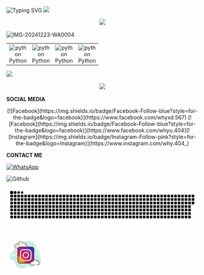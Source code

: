 <div align="center" style="display: inline-block;">
  <img src="https://readme-typing-svg.herokuapp.com?font=Pacifico&color=%ffffff&size=48&center=true&vCenter=true&width=1200&height=100&lines=Welcome+to+Github+WahyuXD!" alt="Typing SVG" style="display: inline-block;">
  <img src="https://media.giphy.com/media/hvRJCLFzcasrR4ia7z/giphy.gif" width="28" style="display: inline-block;">
</div>
<p align="center">
   <img src="https://komarev.com/ghpvc/?username=W4hyuXD&label=Profile+Views&style=flat-square&color=ff0000"/>
</p>
<!--
![Typing SVG](https://readme-typing-svg.herokuapp.com?lines=font=Koulen&size=25&color=light&center=true&width=600&vCenter=true&lines=Hello,+World!)
--->
  <p align="center">

![IMG-20241223-WA0004](https://github.com/user-attachments/assets/9b8b780d-0a69-441e-af81-7bf9632c46bb)

<table align="center">
<p align="center">
  <tr>
    <td align="center" width="30">
        <img src="https://techstack-generator.vercel.app/python-icon.svg" width="29" height="28" alt="python" /><br>Python
    </td>
    <td align="center" width="30">
        <img src="https://techstack-generator.vercel.app/python-icon.svg" width="29" height="28" alt="python" /><br>Python
    </td>
    <td align="center" width="30">
        <img src="https://techstack-generator.vercel.app/python-icon.svg" width="29" height="28" alt="python" /><br>Python
    </td>
    <td align="center" width="30">
        <img src="https://techstack-generator.vercel.app/python-icon.svg" width="29" height="28" alt="python" /><br>Python
    </td>
  </tr>
</p>
</table>

<!--![Proyek Baru 16 [67ED29D].png](https://github.com/W4hyuXD/W4hyuXD/assets/131398263/967d35b3-eb0f-490c-b1f8-9137ad3e2014)-->
<p align="center>
  <a href="https://github.com/W4hyuXD">
    <img src="https://github-stats-alpha.vercel.app/api?username=W4hyuXD&cc=22272e&tc=37BCF6&ic=fff&bc=0000">
</a>
  </p>
  <p align="center">
  <img src="https://github-readme-stats.vercel.app/api/top-langs/?username=W4hyuXD&layout=compact&theme=monokai&langs_count=12"/><br />
</p>
<p><b>SOCIAL MEDIA</b></p>
<p align="center">
[![Facebook](https://img.shields.io/badge/Facebook-Follow-blue?style=for-the-badge&logo=facebook)](https://www.facebook.com/whyxd.567)
[![Facebook](https://img.shields.io/badge/Facebook-Follow-blue?style=for-the-badge&logo=facebook)](https://www.facebook.com/whyu.404)[![Instagram](https://img.shields.io/badge/Instagram-Follow-pink?style=for-the-badge&logo=Instagram)](https://www.instagram.com/why.404_)
</p>

<p><b>CONTACT ME</b></p>

[![WhatsApp](https://img.shields.io/badge/WhatsApp-CHAT-green?style=for-the-badge&logo=WhatsApp)](https://wa.me/233506380966?text=Asalamualaikum+bang)
</details>


<img lebar="55%" align="kanan" alt="Github" src="https://raw.githubusercontent.com/onimur/.github/master/.resources/git-header.svg" /></p>


<p align="center">
 <img width="1000" src="assets/github-snake.svg" alt="snake"/>
</p>


<svg xmlns="http://www.w3.org/2000/svg" x="0px" y="0px" width="100" height="100" viewBox="0 0 100 100">
<path fill="#c7ede6" d="M87.215,56.71C88.35,54.555,89,52.105,89,49.5c0-6.621-4.159-12.257-10.001-14.478 C78.999,35.015,79,35.008,79,35c0-11.598-9.402-21-21-21c-9.784,0-17.981,6.701-20.313,15.757C36.211,29.272,34.638,29,33,29 c-7.692,0-14.023,5.793-14.89,13.252C12.906,43.353,9,47.969,9,53.5C9,59.851,14.149,65,20.5,65c0.177,0,0.352-0.012,0.526-0.022 C21.022,65.153,21,65.324,21,65.5C21,76.822,30.178,86,41.5,86c6.437,0,12.175-2.972,15.934-7.614C59.612,80.611,62.64,82,66,82 c4.65,0,8.674-2.65,10.666-6.518C77.718,75.817,78.837,76,80,76c6.075,0,11-4.925,11-11C91,61.689,89.53,58.727,87.215,56.71z"></path><path fill="#fff" d="M15.405,51H5.5C5.224,51,5,50.776,5,50.5S5.224,50,5.5,50h9.905c0.276,0,0.5,0.224,0.5,0.5 S15.682,51,15.405,51z"></path><path fill="#fff" d="M18.5,51h-1c-0.276,0-0.5-0.224-0.5-0.5s0.224-0.5,0.5-0.5h1c0.276,0,0.5,0.224,0.5,0.5 S18.777,51,18.5,51z"></path><path fill="#fff" d="M23.491,53H14.5c-0.276,0-0.5-0.224-0.5-0.5s0.224-0.5,0.5-0.5h8.991c0.276,0,0.5,0.224,0.5,0.5 S23.767,53,23.491,53z"></path><path fill="#fff" d="M12.5,53h-1c-0.276,0-0.5-0.224-0.5-0.5s0.224-0.5,0.5-0.5h1c0.276,0,0.5,0.224,0.5,0.5 S12.777,53,12.5,53z"></path><path fill="#fff" d="M9.5,53h-2C7.224,53,7,52.776,7,52.5S7.224,52,7.5,52h2c0.276,0,0.5,0.224,0.5,0.5S9.777,53,9.5,53 z"></path><path fill="#fff" d="M15.5,55h-2c-0.276,0-0.5-0.224-0.5-0.5s0.224-0.5,0.5-0.5h2c0.276,0,0.5,0.224,0.5,0.5 S15.776,55,15.5,55z"></path><path fill="#fff" d="M18.5,46c-0.177,0-0.823,0-1,0c-0.276,0-0.5,0.224-0.5,0.5c0,0.276,0.224,0.5,0.5,0.5 c0.177,0,0.823,0,1,0c0.276,0,0.5-0.224,0.5-0.5C19,46.224,18.776,46,18.5,46z"></path><path fill="#fff" d="M18.5,48c-0.177,0-4.823,0-5,0c-0.276,0-0.5,0.224-0.5,0.5c0,0.276,0.224,0.5,0.5,0.5 c0.177,0,4.823,0,5,0c0.276,0,0.5-0.224,0.5-0.5C19,48.224,18.776,48,18.5,48z"></path><path fill="#fff" d="M23.5,50c-0.177,0-2.823,0-3,0c-0.276,0-0.5,0.224-0.5,0.5c0,0.276,0.224,0.5,0.5,0.5 c0.177,0,2.823,0,3,0c0.276,0,0.5-0.224,0.5-0.5C24,50.224,23.776,50,23.5,50z"></path><path fill="#fff" d="M85.5,46h-10c-0.276,0-0.5-0.224-0.5-0.5s0.224-0.5,0.5-0.5h10c0.276,0,0.5,0.224,0.5,0.5 S85.776,46,85.5,46z"></path><path fill="#fff" d="M89.5,46h-2c-0.276,0-0.5-0.224-0.5-0.5s0.224-0.5,0.5-0.5h2c0.276,0,0.5,0.224,0.5,0.5 S89.776,46,89.5,46z"></path><path fill="#fff" d="M94.5,48h-10c-0.276,0-0.5-0.224-0.5-0.5s0.224-0.5,0.5-0.5h10c0.276,0,0.5,0.224,0.5,0.5 S94.777,48,94.5,48z"></path><path fill="#fff" d="M82.5,48h-1c-0.276,0-0.5-0.224-0.5-0.5s0.224-0.5,0.5-0.5h1c0.276,0,0.5,0.224,0.5,0.5 S82.776,48,82.5,48z"></path><path fill="#fff" d="M79.375,48H77.5c-0.276,0-0.5-0.224-0.5-0.5s0.224-0.5,0.5-0.5h1.875c0.276,0,0.5,0.224,0.5,0.5 S79.651,48,79.375,48z"></path><path fill="#fff" d="M88.5,44h-5c-0.276,0-0.5-0.224-0.5-0.5s0.224-0.5,0.5-0.5h5c0.276,0,0.5,0.224,0.5,0.5 S88.777,44,88.5,44z"></path><path fill="#fff" d="M85.5,50h-2c-0.276,0-0.5-0.224-0.5-0.5s0.224-0.5,0.5-0.5h2c0.276,0,0.5,0.224,0.5,0.5 S85.776,50,85.5,50z"></path><path fill="#fdfcef" d="M43.875,32.5c0,0,3.64,0,6.125,0s4.5-2.015,4.5-4.5c0-2.333-1.782-4.229-4.055-4.455 C50.467,23.364,50.5,23.187,50.5,23c0-2.485-2.015-4.5-4.5-4.5c-1.438,0-2.703,0.686-3.527,1.736 C42.333,17.6,40.171,15.5,37.5,15.5c-2.761,0-5,2.239-5,5c0,0.446,0.077,0.87,0.187,1.282C32.045,21.005,31.086,20.5,30,20.5 c-1.781,0-3.234,1.335-3.455,3.055C26.364,23.533,26.187,23.5,26,23.5c-2.485,0-4.5,2.015-4.5,4.5s2.015,4.5,4.5,4.5s9.5,0,9.5,0 h5.375V33h3V32.5z"></path><path fill="#472b29" d="M37.5,15c-3.033,0-5.5,2.467-5.5,5.5c0,0.016,0,0.031,0,0.047C31.398,20.192,30.71,20,30,20 c-1.831,0-3.411,1.261-3.858,3.005C26.095,23.002,26.048,23,26,23c-2.757,0-5,2.243-5,5s2.243,5,5,5h14.875 c0.276,0,0.5-0.224,0.5-0.5s-0.224-0.5-0.5-0.5H26c-2.206,0-4-1.794-4-4s1.794-4,4-4c0.117,0,0.23,0.017,0.343,0.032l0.141,0.019 c0.021,0.003,0.041,0.004,0.062,0.004c0.246,0,0.462-0.185,0.495-0.437C27.232,22.125,28.504,21,30,21 c0.885,0,1.723,0.401,2.301,1.1c0.098,0.118,0.241,0.182,0.386,0.182c0.078,0,0.156-0.018,0.228-0.056 c0.209-0.107,0.314-0.346,0.254-0.573C33.054,21.218,33,20.852,33,20.5c0-2.481,2.019-4.5,4.5-4.5 c2.381,0,4.347,1.872,4.474,4.263c0.011,0.208,0.15,0.387,0.349,0.45c0.05,0.016,0.101,0.024,0.152,0.024 c0.15,0,0.296-0.069,0.392-0.192C43.638,19.563,44.779,19,46,19c2.206,0,4,1.794,4,4c0,0.117-0.017,0.23-0.032,0.343l-0.019,0.141 c-0.016,0.134,0.022,0.268,0.106,0.373c0.084,0.105,0.207,0.172,0.34,0.185C52.451,24.247,54,25.949,54,28c0,2.206-1.794,4-4,4 h-6.125c-0.276,0-0.5,0.224-0.5,0.5s0.224,0.5,0.5,0.5H50c2.757,0,5-2.243,5-5c0-2.397-1.689-4.413-4.003-4.877 C50.999,23.082,51,23.041,51,23c0-2.757-2.243-5-5-5c-1.176,0-2.293,0.416-3.183,1.164C42.219,16.76,40.055,15,37.5,15L37.5,15z"></path><path fill="#472b29" d="M36,22c-1.403,0-2.609,0.999-2.913,2.341C32.72,24.119,32.301,24,31.875,24 c-1.202,0-2.198,0.897-2.353,2.068C29.319,26.022,29.126,26,28.937,26c-1.529,0-2.811,1.2-2.918,2.732 C26.01,28.87,26.114,28.99,26.251,29c0.006,0,0.012,0,0.018,0c0.13,0,0.24-0.101,0.249-0.232c0.089-1.271,1.151-2.268,2.419-2.268 c0.229,0,0.47,0.042,0.738,0.127c0.022,0.007,0.045,0.01,0.067,0.01c0.055,0,0.11-0.02,0.156-0.054 C29.962,26.537,30,26.455,30,26.375c0-1.034,0.841-1.875,1.875-1.875c0.447,0,0.885,0.168,1.231,0.473 c0.047,0.041,0.106,0.063,0.165,0.063c0.032,0,0.063-0.006,0.093-0.019c0.088-0.035,0.148-0.117,0.155-0.212 C33.623,23.512,34.712,22.5,36,22.5c0.208,0,0.425,0.034,0.682,0.107c0.023,0.007,0.047,0.01,0.07,0.01 c0.109,0,0.207-0.073,0.239-0.182c0.038-0.133-0.039-0.271-0.172-0.309C36.517,22.04,36.256,22,36,22L36,22z"></path><path fill="#472b29" d="M49.883,23.5c-1.326,0-2.508,0.897-2.874,2.182c-0.038,0.133,0.039,0.271,0.172,0.309 C47.205,25.997,47.228,26,47.25,26c0.109,0,0.209-0.072,0.24-0.182C47.795,24.748,48.779,24,49.883,24 c0.117,0,0.23,0.014,0.342,0.029c0.012,0.002,0.023,0.003,0.035,0.003c0.121,0,0.229-0.092,0.246-0.217 c0.019-0.137-0.077-0.263-0.214-0.281C50.158,23.516,50.022,23.5,49.883,23.5L49.883,23.5z"></path><path fill="#3231c7" d="M72.3,35.7v30.6c0,3.31-2.69,6-6,6H35.7c-3.31,0-6-2.69-6-6V35.7c0-3.31,2.69-6,6-6h30.6 C69.61,29.7,72.3,32.39,72.3,35.7z"></path><path fill="#7228ad" d="M72.3,47.25V66.3c0,3.31-2.69,6-6,6H35.7c-3.31,0-6-2.69-6-6V35.7c0-3.31,2.69-6,6-6h19.05 C61.99,33.95,68.05,40.01,72.3,47.25z"></path><path fill="#b11e93" d="M70.96,70.08c-1.1,1.35-2.78,2.22-4.66,2.22H35.7c-3.31,0-6-2.69-6-6V35.7 c0-1.88,0.87-3.56,2.22-4.66C53.03,32.02,69.98,48.97,70.96,70.08z"></path><path fill="#db1a58" d="M63,72v0.3H35.7c-3.31,0-6-2.69-6-6V39H30C48.23,39,63,53.77,63,72z"></path><path fill="#e4273e" d="M55,72c0,0.1,0,0.2-0.01,0.3H35.7c-3.31,0-6-2.69-6-6V47.01C29.8,47,29.9,47,30,47 C43.81,47,55,58.19,55,72z"></path><path fill="#f47c22" d="M48,72c0,0.1,0,0.2-0.01,0.3H35.7c-3.31,0-6-2.69-6-6V54.01C29.8,54,29.9,54,30,54 C39.94,54,48,62.06,48,72z"></path><path fill="#ef9922" d="M42,72c0,0.1,0,0.2-0.01,0.3H35.7c-3.31,0-6-2.69-6-6v-6.29C29.8,60,29.9,60,30,60 C36.63,60,42,65.37,42,72z"></path><path fill="#472b29" d="M66.3,73H35.7c-3.694,0-6.7-3.006-6.7-6.7V35.7c0-3.694,3.006-6.7,6.7-6.7h30.6 c3.694,0,6.7,3.006,6.7,6.7v30.6C73,69.994,69.994,73,66.3,73z M35.7,30.4c-2.923,0-5.3,2.377-5.3,5.3v30.6 c0,2.922,2.377,5.3,5.3,5.3h30.6c2.923,0,5.3-2.377,5.3-5.3V35.7c0-2.922-2.377-5.3-5.3-5.3H35.7z"></path><path fill="#fff" d="M50.99,66.5c-3.983,0-5.466-0.011-6.98-0.08c-1.393-0.062-2.479-0.272-3.52-0.68 c-1.014-0.391-1.806-0.906-2.57-1.67c-0.759-0.759-1.273-1.552-1.67-2.57c-0.396-1.013-0.606-2.098-0.68-3.52 c-0.069-1.527-0.08-3.008-0.08-6.98c0-3.965,0.011-5.443,0.08-6.97c0.062-1.393,0.271-2.479,0.68-3.52 c0.396-1.027,0.911-1.82,1.67-2.57c0.759-0.758,1.552-1.273,2.57-1.67c1.041-0.407,2.127-0.617,3.52-0.68 c1.566-0.071,3.067-0.09,6.98-0.09c3.915,0,5.413,0.019,6.97,0.09c1.393,0.063,2.479,0.272,3.521,0.68 c1.027,0.396,1.819,0.911,2.569,1.67c0.752,0.743,1.27,1.535,1.681,2.57c0.399,1.052,0.606,2.139,0.67,3.521 c0.07,1.581,0.09,3.08,0.09,6.97c0,3.898-0.02,5.398-0.09,6.98c-0.063,1.382-0.27,2.468-0.67,3.52 c-0.41,1.025-0.929,1.819-1.681,2.57c-0.748,0.757-1.537,1.272-2.56,1.67c-1.055,0.408-2.144,0.617-3.53,0.68 C56.445,66.489,54.965,66.5,50.99,66.5z M49.68,38.5c-2.751,0-4.262,0.021-5.573,0.079c-1.334,0.062-2.069,0.285-2.562,0.472 c-0.609,0.239-1.046,0.524-1.508,0.987c-0.461,0.46-0.746,0.895-0.982,1.499c-0.188,0.494-0.413,1.23-0.476,2.569 c-0.068,1.505-0.079,2.893-0.079,6.884c0,3.999,0.011,5.389,0.079,6.893c0.062,1.329,0.286,2.064,0.474,2.556 c0.239,0.621,0.514,1.043,0.979,1.508c0.468,0.459,0.906,0.743,1.514,0.982c0.476,0.186,1.195,0.408,2.56,0.472 c1.559,0.07,3.038,0.089,6.886,0.089c3.855,0,5.337-0.02,6.893-0.089c1.397-0.064,2.134-0.301,2.566-0.474 c0.599-0.231,1.033-0.512,1.497-0.967c0.46-0.469,0.746-0.908,0.989-1.516c0.185-0.483,0.402-1.208,0.466-2.559 c0.069-1.572,0.089-3.054,0.089-6.895c0-3.834-0.02-5.313-0.089-6.884c-0.063-1.349-0.281-2.074-0.464-2.555 c-0.236-0.612-0.52-1.049-0.979-1.508c-0.493-0.484-0.893-0.742-1.53-0.985c-0.461-0.184-1.17-0.404-2.544-0.469 c-1.534-0.07-3.017-0.089-6.895-0.089H49.68z"></path><path fill="#472b29" d="M50.99,35.8c3.909,0,5.405,0.019,6.956,0.09c1.359,0.061,2.415,0.265,3.428,0.66 c0.985,0.38,1.744,0.873,2.467,1.605c0.719,0.71,1.216,1.47,1.608,2.459c0.389,1.024,0.59,2.081,0.652,3.429 c0.07,1.576,0.089,3.072,0.089,6.957c0,3.893-0.019,5.39-0.089,6.966c-0.062,1.35-0.263,2.407-0.648,3.42 c-0.396,0.989-0.894,1.751-1.617,2.474c-0.716,0.725-1.473,1.219-2.453,1.6c-1.023,0.395-2.083,0.599-3.436,0.66 c-1.509,0.069-2.986,0.08-6.956,0.08c-3.978,0-5.458-0.011-6.967-0.08c-1.359-0.061-2.415-0.264-3.426-0.66 c-0.971-0.375-1.731-0.869-2.465-1.602c-0.728-0.729-1.222-1.489-1.603-2.468c-0.384-0.981-0.587-2.038-0.659-3.423 c-0.069-1.522-0.08-3.001-0.08-6.968c0-3.959,0.011-5.436,0.08-6.957c0.061-1.359,0.264-2.415,0.66-3.427 c0.38-0.985,0.873-1.745,1.603-2.465c0.727-0.727,1.488-1.221,2.467-1.602c1.009-0.394,2.065-0.598,3.424-0.66 C45.585,35.819,47.082,35.8,50.99,35.8 M50.99,63.79c3.861,0,5.345-0.019,6.907-0.089c1.443-0.067,2.211-0.314,2.658-0.493 c0.641-0.248,1.105-0.547,1.609-1.041c0.487-0.497,0.791-0.964,1.053-1.62c0.191-0.501,0.419-1.255,0.483-2.649 c0.07-1.576,0.089-3.061,0.089-6.908c0-3.839-0.019-5.322-0.089-6.898c-0.065-1.391-0.292-2.145-0.483-2.65 c-0.249-0.645-0.562-1.126-1.049-1.614c-0.518-0.509-0.96-0.794-1.625-1.048c-0.486-0.194-1.225-0.425-2.645-0.492 c-1.539-0.07-3.024-0.089-6.907-0.089H49.68c-2.756,0-4.27,0.021-5.588,0.079c-1.376,0.064-2.141,0.296-2.658,0.493 c-0.641,0.251-1.122,0.566-1.609,1.053c-0.487,0.486-0.801,0.965-1.051,1.605c-0.197,0.513-0.431,1.28-0.495,2.662 c-0.069,1.511-0.08,2.901-0.08,6.898c0,4.004,0.01,5.397,0.08,6.907c0.064,1.372,0.297,2.136,0.493,2.65 c0.252,0.654,0.556,1.121,1.05,1.615c0.491,0.482,0.973,0.795,1.613,1.046c0.496,0.194,1.247,0.426,2.656,0.492 C45.655,63.771,47.138,63.79,50.99,63.79 M50.99,35.3c-3.991,0-5.454,0.021-6.989,0.09c-1.417,0.064-2.522,0.279-3.583,0.693 c-1.047,0.408-1.86,0.937-2.639,1.714c-0.78,0.771-1.31,1.585-1.716,2.639c-0.416,1.062-0.63,2.168-0.693,3.584 c-0.069,1.537-0.08,3.019-0.08,6.979c0,3.969,0.011,5.452,0.08,6.99c0.075,1.444,0.289,2.549,0.693,3.583 c0.407,1.045,0.937,1.859,1.715,2.639c0.786,0.786,1.601,1.314,2.639,1.715c1.062,0.416,2.168,0.63,3.584,0.693 c1.537,0.07,3.02,0.081,6.989,0.081c3.96,0,5.441-0.01,6.979-0.081c1.41-0.063,2.519-0.277,3.594-0.693 c1.051-0.409,1.861-0.938,2.629-1.715c0.771-0.771,1.303-1.584,1.726-2.64c0.409-1.075,0.619-2.18,0.684-3.583 c0.068-1.536,0.09-3,0.09-6.989c0-3.979-0.021-5.443-0.09-6.979c-0.064-1.402-0.274-2.506-0.685-3.585 c-0.421-1.062-0.953-1.876-1.724-2.637c-0.771-0.78-1.584-1.309-2.639-1.716c-1.063-0.416-2.169-0.629-3.585-0.693 C56.443,35.321,54.982,35.3,50.99,35.3L50.99,35.3z M50.99,63.29c-3.842,0-5.32-0.019-6.876-0.089 c-1.336-0.062-2.036-0.278-2.496-0.458c-0.582-0.229-1-0.5-1.445-0.938c-0.441-0.441-0.705-0.846-0.934-1.438 c-0.182-0.476-0.399-1.195-0.46-2.494c-0.068-1.492-0.079-2.881-0.079-6.884c0-3.995,0.011-5.382,0.079-6.875 c0.061-1.308,0.278-2.026,0.462-2.506c0.225-0.574,0.497-0.99,0.938-1.43c0.44-0.441,0.856-0.713,1.438-0.941 c0.473-0.18,1.192-0.399,2.499-0.459C45.42,38.722,46.93,38.7,49.68,38.7h1.311c3.876,0,5.355,0.019,6.885,0.088 c1.346,0.063,2.033,0.277,2.482,0.457c0.612,0.234,0.99,0.478,1.46,0.94c0.436,0.436,0.708,0.854,0.934,1.438 c0.176,0.463,0.389,1.17,0.45,2.493c0.069,1.557,0.089,3.036,0.089,6.875c0,3.847-0.02,5.328-0.089,6.886 c-0.062,1.322-0.273,2.027-0.451,2.494c-0.234,0.586-0.501,0.996-0.943,1.448c-0.445,0.437-0.851,0.7-1.432,0.924 c-0.424,0.169-1.13,0.396-2.501,0.459C56.32,63.271,54.84,63.29,50.99,63.29L50.99,63.29z"></path><path fill="#fff" d="M59.5,40.751c-0.966,0-1.75,0.783-1.75,1.749c0,0.966,0.784,1.75,1.75,1.75s1.75-0.784,1.75-1.75 S60.466,40.75,59.5,40.751L59.5,40.751z"></path><path fill="#472b29" d="M59.5,41c0.828,0,1.5,0.672,1.5,1.5c0,0.828-0.672,1.5-1.5,1.5S58,43.328,58,42.5 C58,41.672,58.672,41.001,59.5,41L59.5,41 M59.5,40.5L59.5,40.5c-1.103,0.001-2,0.898-2,2c0,1.103,0.897,2,2,2s2-0.897,2-2 S60.603,40.5,59.5,40.5L59.5,40.5z"></path><path fill="#fff" d="M50.988,42.504c-4.695,0-8.501,3.806-8.501,8.501s3.806,8.499,8.501,8.499 c4.695,0,8.499-3.805,8.499-8.499S55.682,42.504,50.988,42.504L50.988,42.504z M50.988,45.505c3.037,0,5.5,2.462,5.5,5.5 c0,3.037-2.463,5.5-5.5,5.5c-3.038,0-5.5-2.463-5.5-5.5C45.488,47.967,47.95,45.505,50.988,45.505z"></path><path fill="#472b29" d="M50.988,59.754c-4.825,0-8.751-3.925-8.751-8.75c0-4.825,3.926-8.75,8.751-8.75 c4.824,0,8.749,3.925,8.749,8.75C59.737,55.829,55.812,59.754,50.988,59.754z M50.988,42.754c-4.55,0-8.251,3.701-8.251,8.25 c0,4.549,3.701,8.25,8.251,8.25c4.549,0,8.249-3.701,8.249-8.25C59.237,46.455,55.537,42.754,50.988,42.754z M50.988,56.754 c-3.171,0-5.75-2.58-5.75-5.75s2.579-5.75,5.75-5.75s5.75,2.58,5.75,5.75S54.159,56.754,50.988,56.754z M50.988,45.754 c-2.895,0-5.25,2.355-5.25,5.25s2.355,5.25,5.25,5.25s5.25-2.355,5.25-5.25S53.883,45.754,50.988,45.754z"></path><g><path fill="#fdfcef" d="M80.5,76.5c0,0,1.567,0,3.5,0s3.5-1.567,3.5-3.5c0-1.781-1.335-3.234-3.055-3.455 C84.473,69.366,84.5,69.187,84.5,69c0-1.933-1.567-3.5-3.5-3.5c-1.032,0-1.95,0.455-2.59,1.165 c-0.384-1.808-1.987-3.165-3.91-3.165c-2.209,0-4,1.791-4,4c0,0.191,0.03,0.374,0.056,0.558C70.128,67.714,69.592,67.5,69,67.5 c-1.228,0-2.245,0.887-2.455,2.055C66.366,69.527,66.187,69.5,66,69.5c-1.933,0-3.5,1.567-3.5,3.5s1.567,3.5,3.5,3.5s7.5,0,7.5,0 V77h7V76.5z"></path><path fill="#472b29" d="M82.25,72C82.112,72,82,71.888,82,71.75c0-1.223,0.995-2.218,2.218-2.218 c0.034,0.009,0.737-0.001,1.244,0.136c0.133,0.036,0.212,0.173,0.176,0.306c-0.036,0.134-0.173,0.213-0.306,0.176 c-0.444-0.12-1.1-0.12-1.113-0.118c-0.948,0-1.719,0.771-1.719,1.718C82.5,71.888,82.388,72,82.25,72z"></path><circle cx="75.5" cy="76.5" r=".5" fill="#472b29"></circle><path fill="#472b29" d="M84,77h-3.5c-0.276,0-0.5-0.224-0.5-0.5s0.224-0.5,0.5-0.5H84c1.654,0,3-1.346,3-3 c0-1.496-1.125-2.768-2.618-2.959c-0.134-0.018-0.255-0.088-0.336-0.196s-0.115-0.244-0.094-0.377C83.975,69.314,84,69.16,84,69 c0-1.654-1.346-3-3-3c-0.85,0-1.638,0.355-2.219,1c-0.125,0.139-0.321,0.198-0.5,0.148c-0.182-0.049-0.321-0.195-0.36-0.379 C77.58,65.165,76.141,64,74.5,64c-1.93,0-3.5,1.57-3.5,3.5c0,0.143,0.021,0.28,0.041,0.418c0.029,0.203-0.063,0.438-0.242,0.54 c-0.179,0.102-0.396,0.118-0.556-0.01C69.878,68.155,69.449,68,69,68c-0.966,0-1.792,0.691-1.963,1.644 c-0.048,0.267-0.296,0.446-0.569,0.405C66.314,70.025,66.16,70,66,70c-1.654,0-3,1.346-3,3s1.346,3,3,3h7.5 c0.276,0,0.5,0.224,0.5,0.5S73.776,77,73.5,77H66c-2.206,0-4-1.794-4-4s1.794-4,4-4c0.059,0,0.116,0.002,0.174,0.006 C66.588,67.82,67.711,67,69,67c0.349,0,0.689,0.061,1.011,0.18C70.176,64.847,72.126,63,74.5,63c1.831,0,3.466,1.127,4.153,2.774 C79.333,65.276,80.155,65,81,65c2.206,0,4,1.794,4,4c0,0.048-0.001,0.095-0.004,0.142C86.739,69.59,88,71.169,88,73 C88,75.206,86.206,77,84,77z"></path><path fill="#472b29" d="M78.5,76c-0.159,0-0.841,0-1,0c-0.276,0-0.5,0.224-0.5,0.5c0,0.276,0.224,0.5,0.5,0.5 c0.159,0,0.841,0,1,0c0.276,0,0.5-0.224,0.5-0.5C79,76.224,78.776,76,78.5,76z"></path></g>
</svg>



